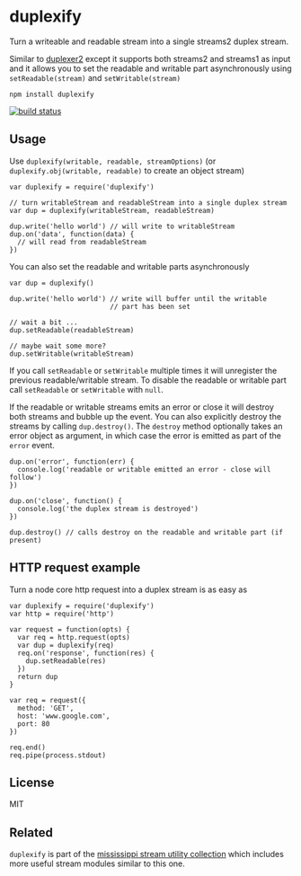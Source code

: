 <h1 id="duplexify">duplexify</h1>

<p>Turn a writeable and readable stream into a single streams2 duplex stream.</p>

<p>Similar to <a href="https://github.com/deoxxa/duplexer2">duplexer2</a> except it supports both streams2 and streams1 as input
and it allows you to set the readable and writable part asynchronously using <code>setReadable(stream)</code> and <code>setWritable(stream)</code></p>

<pre><code>npm install duplexify
</code></pre>

<p><a href="http://travis-ci.org/mafintosh/duplexify"><img src="http://img.shields.io/travis/mafintosh/duplexify.svg?style=flat" alt="build status" /></a></p>

<h2 id="usage">Usage</h2>

<p>Use <code>duplexify(writable, readable, streamOptions)</code> (or <code>duplexify.obj(writable, readable)</code> to create an object stream)</p>

<pre><code class="js">var duplexify = require('duplexify')

// turn writableStream and readableStream into a single duplex stream
var dup = duplexify(writableStream, readableStream)

dup.write('hello world') // will write to writableStream
dup.on('data', function(data) {
  // will read from readableStream
})
</code></pre>

<p>You can also set the readable and writable parts asynchronously</p>

<pre><code class="js">var dup = duplexify()

dup.write('hello world') // write will buffer until the writable
                         // part has been set

// wait a bit ...
dup.setReadable(readableStream)

// maybe wait some more?
dup.setWritable(writableStream)
</code></pre>

<p>If you call <code>setReadable</code> or <code>setWritable</code> multiple times it will unregister the previous readable/writable stream.
To disable the readable or writable part call <code>setReadable</code> or <code>setWritable</code> with <code>null</code>.</p>

<p>If the readable or writable streams emits an error or close it will destroy both streams and bubble up the event.
You can also explicitly destroy the streams by calling <code>dup.destroy()</code>. The <code>destroy</code> method optionally takes an
error object as argument, in which case the error is emitted as part of the <code>error</code> event.</p>

<pre><code class="js">dup.on('error', function(err) {
  console.log('readable or writable emitted an error - close will follow')
})

dup.on('close', function() {
  console.log('the duplex stream is destroyed')
})

dup.destroy() // calls destroy on the readable and writable part (if present)
</code></pre>

<h2 id="http-request-example">HTTP request example</h2>

<p>Turn a node core http request into a duplex stream is as easy as</p>

<pre><code class="js">var duplexify = require('duplexify')
var http = require('http')

var request = function(opts) {
  var req = http.request(opts)
  var dup = duplexify(req)
  req.on('response', function(res) {
    dup.setReadable(res)
  })
  return dup
}

var req = request({
  method: 'GET',
  host: 'www.google.com',
  port: 80
})

req.end()
req.pipe(process.stdout)
</code></pre>

<h2 id="license">License</h2>

<p>MIT</p>

<h2 id="related">Related</h2>

<p><code>duplexify</code> is part of the <a href="https://github.com/maxogden/mississippi">mississippi stream utility collection</a> which includes more useful stream modules similar to this one.</p>
